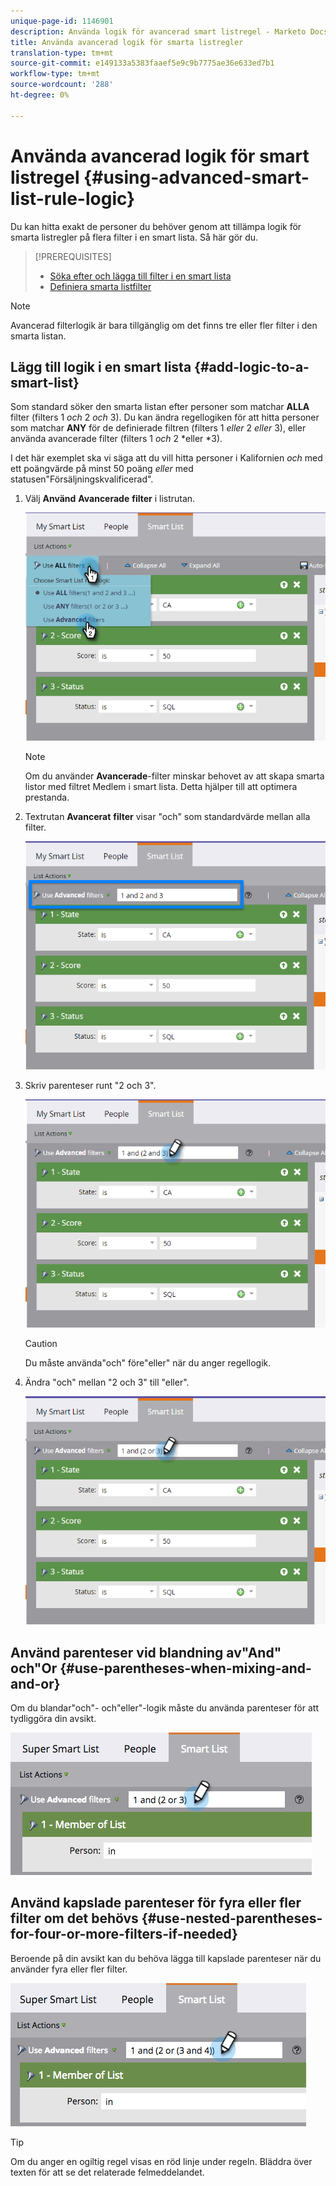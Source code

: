 ```yaml
---
unique-page-id: 1146901
description: Använda logik för avancerad smart listregel - Marketo Docs - Produktdokumentation
title: Använda avancerad logik för smarta listregler
translation-type: tm+mt
source-git-commit: e149133a5383faaef5e9c9b7775ae36e633ed7b1
workflow-type: tm+mt
source-wordcount: '288'
ht-degree: 0%

---
```



# Använda avancerad logik för smart listregel {#using-advanced-smart-list-rule-logic}

Du kan hitta exakt de personer du behöver genom att tillämpa logik för smarta listregler på flera filter i en smart lista. Så här gör du.

>[!PREREQUISITES]
>
>* [Söka efter och lägga till filter i en smart lista](../../../../product-docs/core-marketo-concepts/smart-lists-and-static-lists/creating-a-smart-list/find-and-add-filters-to-a-smart-list.md)
>* [Definiera smarta listfilter](../../../../product-docs/core-marketo-concepts/smart-lists-and-static-lists/creating-a-smart-list/define-smart-list-filters.md)

>



>[!NOTE]
>
>Avancerad filterlogik är bara tillgänglig om det finns tre eller fler filter i den smarta listan.

## Lägg till logik i en smart lista {#add-logic-to-a-smart-list}

Som standard söker den smarta listan efter personer som matchar **ALLA** filter (filters 1 *och* 2 *och* 3). Du kan ändra regellogiken för att hitta personer som matchar **ANY** för de definierade filtren (filters 1 *eller* 2 *eller* 3), eller använda avancerade filter (filters 1 *och* 2 *eller *3).

I det här exemplet ska vi säga att du vill hitta personer i Kalifornien *och* med ett poängvärde på minst 50 poäng *eller* med statusen&quot;Försäljningskvalificerad&quot;.

1. Välj **Använd** **Avancerade** **filter** i listrutan.

   ![](assets/one.png)

   >[!NOTE]
   >
   >Om du använder **Avancerade**-filter minskar behovet av att skapa smarta listor med filtret Medlem i smart lista. Detta hjälper till att optimera prestanda.

1. Textrutan **Avancerat** **filter** visar &quot;och&quot; som standardvärde mellan alla filter.

   ![](assets/two-2.png)

1. Skriv parenteser runt &quot;2 och 3&quot;.

   ![](assets/three-2.png)

   >[!CAUTION]
   >
   >Du måste använda&quot;och&quot; före&quot;eller&quot; när du anger regellogik.

1. Ändra &quot;och&quot; mellan &quot;2 och 3&quot; till &quot;eller&quot;.

   ![](assets/four-1.png)

## Använd parenteser vid blandning av&quot;And&quot; och&quot;Or {#use-parentheses-when-mixing-and-and-or}

Om du blandar&quot;och&quot;- och&quot;eller&quot;-logik måste du använda parenteser för att tydliggöra din avsikt.

![](assets/advancedfilters-parent.png)

## Använd kapslade parenteser för fyra eller fler filter om det behövs {#use-nested-parentheses-for-four-or-more-filters-if-needed}

Beroende på din avsikt kan du behöva lägga till kapslade parenteser när du använder fyra eller fler filter.

![](assets/advancedfilters-nested.png)

>[!TIP]
>
>Om du anger en ogiltig regel visas en röd linje under regeln. Bläddra över texten för att se det relaterade felmeddelandet.

